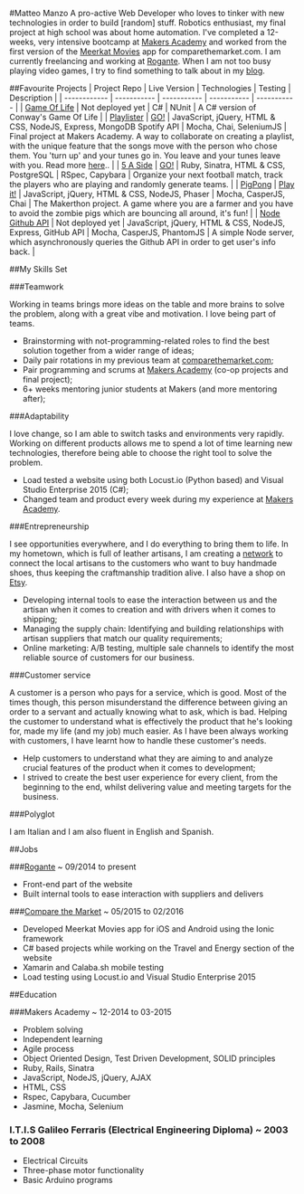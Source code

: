 #Matteo Manzo
A pro-active Web Developer who loves to tinker with new technologies in order to build [random] stuff. Robotics enthusiast, my final project at high school was about home automation. I've completed a 12-weeks, very intensive bootcamp at [Makers Academy](http://www.makersacademy.com/) and worked from the first version of the [Meerkat Movies](http://www.comparethemarket.com/meerkat/movies/) app for comparethemarket.com. I am currently freelancing and working at [Rogante](https://www.rogante.co/).
When I am not too busy playing video games, I try to find something to talk about in my [blog](http://matteomanzo.github.io/).

##Favourite Projects
| Project Repo | Live Version | Technologies | Testing | Description |
| ------------ | ----------- | ----------- | ----------- | ----------- |
| [Game Of Life](https://github.com/matteomanzo/GameOfLife) | Not deployed yet | C# | NUnit | A C# version of Conway's Game Of Life |
| [Playlister](https://github.com/matteomanzo/Playlister) | [GO!](https://turnuptunein.herokuapp.com/) | JavaScript, jQuery, HTML & CSS, NodeJS, Express, MongoDB Spotify API | Mocha, Chai, SeleniumJS | Final project at Makers Academy. A way to collaborate on creating a playlist, with the unique feature that the songs move with the person who chose them. You 'turn up' and your tunes go in. You leave and your tunes leave with you. Read more [here](https://github.com/matteomanzo/Playlister/blob/master/README.md).. |
| [5 A Side](https://github.com/matteomanzo/5_a_side) | [GO!](https://makers-five-a-side.herokuapp.com/) | Ruby, Sinatra, HTML & CSS, PostgreSQL | RSpec, Capybara  | Organize your next football match, track the players who are playing and randomly generate teams. |
| [PigPong](https://github.com/matteomanzo/PigPong) | [Play it!](https://zombie-pig-pong.herokuapp.com) | JavaScript, jQuery, HTML & CSS, NodeJS, Phaser | Mocha, CasperJS, Chai | The Makerthon project. A game where you are a farmer and you have to avoid the zombie pigs which are bouncing all around, it's fun! |
| [Node Github API](https://github.com/matteomanzo/node_github_api) | Not deployed yet | JavaScript, jQuery, HTML & CSS, NodeJS, Express, GitHub API | Mocha, CasperJS, PhantomJS | A simple Node server, which asynchronously queries the Github API in order to get user's info back. |

##My Skills Set

###Teamwork

Working in teams brings more ideas on the table and more brains to solve the problem, along with a great vibe and motivation. I love being part of teams.

- Brainstorming with not-programming-related roles to find the best solution together from a wider range of ideas;
- Daily pair rotations in my previous team at [comparethemarket.com](http://www.comparethemarket.com/);
- Pair programming and scrums at [Makers Academy](http://www.makersacademy.com/) (co-op projects and final project);
- 6+ weeks mentoring junior students at Makers (and more mentoring after);

###Adaptability

I love change, so I am able to switch tasks and environments very rapidly.
Working on different products allows me to spend a lot of time learning new technologies, therefore being able to choose the right tool to solve the problem.

- Load tested a website using both Locust.io (Python based) and Visual Studio Enterprise 2015 (C#);
- Changed team and product every week during my experience at [Makers Academy](http://www.makersacademy.com/).

###Entrepreneurship

I see opportunities everywhere, and I do everything to bring them to life. In my hometown, which is full of leather artisans, I am creating a [network](http://www.rogante.co/) to connect the local artisans to the customers who want to buy handmade shoes, thus keeping the craftmanship tradition alive.
I also have a shop on [Etsy](https://www.etsy.com/shop/Rogante).
- Developing internal tools to ease the interaction between us and the artisan when it comes to creation and with drivers when it comes to shipping;
- Managing the supply chain: Identifying and building relationships with artisan suppliers that match our quality requirements;
- Online marketing: A/B testing, multiple sale channels to identify the most reliable source of customers for our business.

###Customer service

A customer is a person who pays for a service, which is good. Most of the times though, this person misunderstand the difference between giving an order to a servant and actually knowing what to ask, which is bad.
Helping the customer to understand what is effectively the product that he's looking for, made my life (and my job) much easier.
As I have been always working with customers, I have learnt how to handle these customer's needs.

- Help customers to understand what they are aiming to and analyze crucial features of the product when it comes to development;
- I strived to create the best user experience for every client, from the beginning to the end, whilst delivering value and meeting targets for the business.

###Polyglot

I am Italian and I am also fluent in English and Spanish.

##Jobs

###[Rogante](http://www.rogante.co/) ~ 09/2014 to present

- Front-end part of the website
- Built internal tools to ease interaction with suppliers and delivers

###[Compare the Market](http://www.comparethemarket.com/) ~ 05/2015 to 02/2016

- Developed Meerkat Movies app for iOS and Android using the Ionic framework
- C# based projects while working on the Travel and Energy section of the website
- Xamarin and Calaba.sh mobile testing
- Load testing using Locust.io and Visual Studio Enterprise 2015

##Education

###Makers Academy ~ 12-2014 to 03-2015

- Problem solving
- Independent learning
- Agile process
- Object Oriented Design, Test Driven Development, SOLID principles
- Ruby, Rails, Sinatra
- JavaScript, NodeJS, jQuery, AJAX
- HTML, CSS
- Rspec, Capybara, Cucumber
- Jasmine, Mocha, Selenium

### I.T.I.S Galileo Ferraris (Electrical Engineering Diploma) ~ 2003 to 2008

- Electrical Circuits
- Three-phase motor functionality
- Basic Arduino programs
